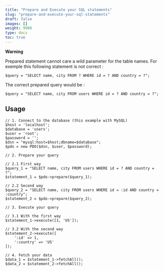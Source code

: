```yaml
---
title: "Prepare and Execute your SQL statements"
slug: "prepare-and-execute-your-sql-statements"
draft: false
images: []
weight: 9988
type: docs
toc: true
---
```


**Warning**

Prepared statement cannot care a wild parameter for the table names. For exemple this following statement is not correct :

    $query = "SELECT name, city FROM ? WHERE id = ? AND country = ?";

The correct prepared query would be :

    $query = "SELECT name, city FROM users WHERE id = ? AND country = ?";


## Usage
    // 1. Connect to the database (this example with MySQL)
    $host = 'localhost';
    $database = 'users';
    $user = 'root';
    $password = '';
    $dsn = "mysql:host=$host;dbname=$database";
    $pdo = new PDO($dsn, $user, $password);
    
    // 2. Prepare your query
    
    // 2.1 First way
    $query_1 = "SELECT name, city FROM users WHERE id = ? AND country = ?";
    $statement_1 = $pdo->prepare($query_1);
    
    // 2.2 Second way
    $query_2 = "SELECT name, city FROM users WHERE id = :id AND country = :country";
    $statement_2 = $pdo->prepare($query_2);
    
    // 3. Execute your query
    
    // 3.1 With the first way
    $statement_1->execute([1, 'US']);
    
    // 3.2 With the second way
    $statement_2->execute([
        ':id' => 1,
        ':country' => 'US'
    ]);
    
    // 4. Fetch your data
    $data_1 = $statement_1->fetchAll();
    $data_2 = $statement_2->fetchAll();

